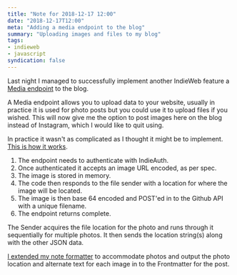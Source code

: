 ```yaml
---
title: "Note for 2018-12-17 12:00"
date: "2018-12-17T12:00"
meta: "Adding a media endpoint to the blog"
summary: "Uploading images and files to my blog"
tags:
- indieweb
- javascript
syndication: false
---
```

Last night I managed to successfully implement another IndieWeb feature a [Media endpoint](https://www.w3.org/TR/micropub/#media-endpoint) to the blog.

A Media endpoint allows you to upload data to your website, usually in practice it is used for photo posts but you could use it to upload files if you wished. This will now give me the option to post images here on the blog instead of Instagram, which I would like to quit using.

In practice it wasn't as complicated as I thought it might be to implement. [This is how it works](https://github.com/vipickering/mastr-cntrl/blob/master/app/routes/post/media.js).

1. The endpoint needs to authenticate with IndieAuth.
2. Once authenticated it accepts an image URL encoded, as per spec.
3. The image is stored in memory.
4. The code then responds to the file sender with a location for where the image will be located.
5. The image is then base 64 encoded and POST'ed in to the Github API with a unique filename.
6. The endpoint returns complete.

The Sender acquires the file location for the photo and runs through it sequentially for multiple photos. It then sends the location string(s) along with the other JSON data.

[I extended my note formatter](https://github.com/vipickering/mastr-cntrl/blob/master/app/functions/formatters/note.js) to accommodate photos and output the photo location and alternate text for each image in to the Frontmatter for the post.
